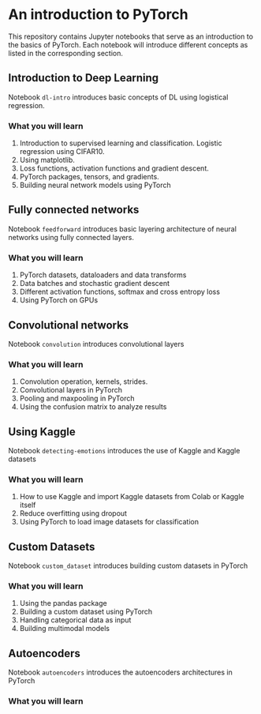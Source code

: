 # An introduction to PyTorch
This repository contains Jupyter notebooks that serve as an introduction to the basics of PyTorch. Each notebook will introduce different concepts as listed in the corresponding section.

## Introduction to Deep Learning
Notebook ```dl-intro``` introduces basic concepts of DL using logistical regression.
### What you will learn
 1. Introduction to supervised learning and classification. Logistic regression using CIFAR10.
 1. Using matplotlib.
 1. Loss functions, activation functions and gradient descent.
 1. PyTorch packages, tensors, and gradients.
 1. Building neural network models using PyTorch
 
## Fully connected networks
Notebook ```feedforward``` introduces basic layering architecture of neural networks using fully connected layers.
### What you will learn
1. PyTorch datasets, dataloaders and data transforms
1. Data batches and stochastic gradient descent
1. Different activation functions, softmax and cross entropy loss
1. Using PyTorch on GPUs

## Convolutional networks
Notebook ```convolution``` introduces convolutional layers
### What you will learn
1. Convolution operation, kernels, strides.
1. Convolutional layers in PyTorch
1. Pooling and maxpooling in PyTorch
1. Using the confusion matrix to analyze results

## Using Kaggle
Notebook ```detecting-emotions``` introduces the use of Kaggle and Kaggle datasets
### What you will learn
1. How to use Kaggle and import Kaggle datasets from Colab or Kaggle itself
1. Reduce overfitting using dropout
1. Using PyTorch to load image datasets for classification

## Custom Datasets
Notebook ```custom_dataset``` introduces building custom datasets in PyTorch
### What you will learn
1. Using the pandas package
1. Building a custom dataset using PyTorch
1. Handling categorical data as input
1. Building multimodal models

## Autoencoders
Notebook ```autoencoders``` introduces the autoencoders architectures in PyTorch
### What you will learn



